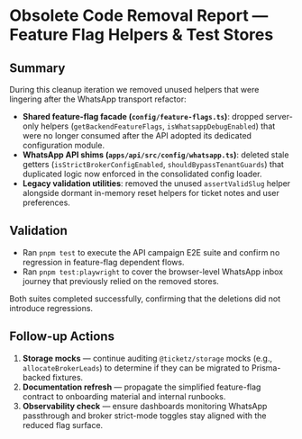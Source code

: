 # Obsolete Code Removal Report — Feature Flag Helpers & Test Stores

## Summary

During this cleanup iteration we removed unused helpers that were lingering after the WhatsApp transport refactor:

- **Shared feature-flag facade (`config/feature-flags.ts`)**: dropped server-only helpers (`getBackendFeatureFlags`, `isWhatsappDebugEnabled`) that were no longer consumed after the API adopted its dedicated configuration module.
- **WhatsApp API shims (`apps/api/src/config/whatsapp.ts`)**: deleted stale getters (`isStrictBrokerConfigEnabled`, `shouldBypassTenantGuards`) that duplicated logic now enforced in the consolidated config loader.
- **Legacy validation utilities**: removed the unused `assertValidSlug` helper alongside dormant in-memory reset helpers for ticket notes and user preferences.

## Validation

- Ran `pnpm test` to execute the API campaign E2E suite and confirm no regression in feature-flag dependent flows.
- Ran `pnpm test:playwright` to cover the browser-level WhatsApp inbox journey that previously relied on the removed stores.

Both suites completed successfully, confirming that the deletions did not introduce regressions.

## Follow-up Actions

1. **Storage mocks** — continue auditing `@ticketz/storage` mocks (e.g., `allocateBrokerLeads`) to determine if they can be migrated to Prisma-backed fixtures.
2. **Documentation refresh** — propagate the simplified feature-flag contract to onboarding material and internal runbooks.
3. **Observability check** — ensure dashboards monitoring WhatsApp passthrough and broker strict-mode toggles stay aligned with the reduced flag surface.
